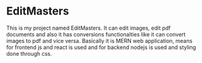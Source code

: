 # EditMasters
This is my project named EditMasters. It can edit images, edit pdf documents and also it has conversions functionalties like it can convert images to pdf and vice versa. Basically it is MERN web application, means for frontend js and react is used and for backend nodejs is used and styling done through css.
